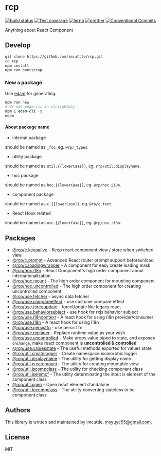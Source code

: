 # rcp

[![build status](https://img.shields.io/travis/imcuttle/rcp/master.svg?style=flat-square)](https://travis-ci.org/imcuttle/rcp)
[![Test coverage](https://img.shields.io/codecov/c/github/imcuttle/rcp.svg?style=flat-square)](https://codecov.io/github/imcuttle/rcp?branch=master)
[![lerna](https://img.shields.io/badge/maintained%20with-lerna-cc00ff.svg)](https://lernajs.io/)
[![prettier](https://img.shields.io/badge/code_style-prettier-ff69b4.svg?style=flat-square)](https://prettier.io/)
[![Conventional Commits](https://img.shields.io/badge/Conventional%20Commits-1.0.0-yellow.svg)](https://conventionalcommits.org)

Anything about React Component

## Develop

```bash
git clone https://github.com/imcuttle/rcp.git
cd rcp
npm install
npm run bootstrap
```

### New a package

Use [edam](https://github.com/imcuttle/edam) for generating.

```bash
npm run new
# Or use edam-cli in straightway
npm i edam-cli -g
edam
```

#### About package name

- internal package

should be named as `_foo`, eg. `@rp/_types`.

- utility package

should be named as `util.{{lowerCase}}`, eg. `@rp/util.displayname`.

- hoc package

should be named as `hoc.{{lowerCase}}`, eg. `@rp/hoc.i18n`.

- component package

should be named as `c.{{lowerCase}}`, eg. `@rp/c.text`.

- React Hook related

should be named as `use.{{lowerCase}}`, eg. `@rp/use.i18n`.

## Packages

- [@rcp/c.keepalive](packages/c.keepalive) - Keep react component view / store when switched view.  
- [@rcp/c.prompt](packages/c.prompt) - Advanced React router prompt support beforeunload  
- [@rcp/c.loadingwrapper](packages/c.loadingwrapper) - A component for easy create loading mask  
- [@rcp/hoc.i18n](packages/hoc.i18n) - React Component's high order component about internationalization  
- [@rcp/hoc.mount](packages/hoc.mount) - The high order component for mounting component  
- [@rcp/hoc.uncontrolled](packages/hoc.uncontrolled) - The high order component for creating uncontrolled component  
- [@rcp/use.fetcher](packages/use.fetcher) - async data fetcher  
- [@rcp/use.compareeffect](packages/use.compareeffect) - use custome compare effect  
- [@rcp/use.forceupdate](packages/use.forceupdate) - forceUpdate like legacy react  
- [@rcp/use.behaviorsubject](packages/use.behaviorsubject) - use hook for rxjs behavior subject  
- [@rcp/use.i18ncontext](packages/use.i18ncontext) - A react hook for using i18n provider/consumer  
- [@rcp/use.i18n](packages/use.i18n) - A react hook for using i18n  
- [@rcp/use.persistfn](packages/use.persistfn) - use persist fn  
- [@rcp/use.replacer](packages/use.replacer) - Replace runtime value as your wish  
- [@rcp/use.uncontrolled](packages/use.uncontrolled) - Make props.value piped to state, and exposes `onChange`, make react component is **uncontrolled & controlled**  
- [@rcp/use.valuesstate](packages/use.valuesstate) - The useful methods exported for values state  
- [@rcp/util.createlogger](packages/util.createlogger) - Create namespace isomorphic logger  
- [@rcp/util.displayname](packages/util.displayname) - The utility for getting display name  
- [@rcp/util.createmount](packages/util.createmount) - The utility for creating mountable view  
- [@rcp/util.iscompclass](packages/util.iscompclass) - The utility for checking component class  
- [@rcp/util.iselemof](packages/util.iselemof) - The utility determinating the input is element of the component class  
- [@rcp/util.open](packages/util.open) - Open react element standalone  
- [@rcp/util.tocompclass](packages/util.tocompclass) - The utility converting stateless to be component class  


## Authors

This library is written and maintained by imcuttle, [moyuyc95@gmail.com](mailto:moyuyc95@gmail.com).

## License

MIT
